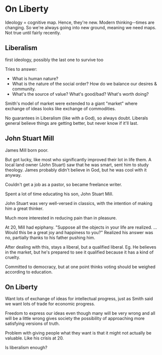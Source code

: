 # On Liberty

Ideology = cognitive map. Hence, they're new. Modern thinking--times are changing. So we're always going into new ground, meaning we need maps. Not true until fairly recently.


## Liberalism

first ideology, possibly the last one to survive too

Tries to answer:
* What is human nature?
* What is the nature of the social order? How do we balance our desires & community.
* What's the source of value? What's good/bad? What's worth doing?

Smith's model of market were extended to a giant "market" where exchange of ideas looks like exchange of commodities.

No guarantees in Liberalism (like with a God), so always doubt. Liberals general believe things are getting better, but never know if it'll last.

## John Stuart Mill

James Mill born poor.

But got lucky, like most who significantly improved their lot in life them. A local land owner (John Stuart) saw that he was smart, sent him to study theology. James probably didn't believe in God, but he was cool with it anyway.

Couldn't get a job as a pastor, so became freelance writer.

Spent a lot of time educating his son, John Stuart Mill.

John Stuart was very well-versed in classics, with the intention of making him a great thinker.

Much more interested in reducing pain than in pleasure.

At 20, Mill had epiphany. "Suppose all the objects in your life are realized. ... Would this be a great joy and happiness to you?" Realized his answer was no, partially thanks to his father pushing him.

After dealing with this, stays a liberal, but a qualified liberal. Eg. He believes in the market, but he's prepared to see it qualified because it has a kind of cruelty.

Committed to democracy, but at one point thinks voting should be weighed according to education.

## On Liberty

Want lots of exchange of ideas for intellectual progress, just as Smith said we want lots of trade for economic progress.

Freedom to express our ideas even though many will be very wrong and all will be a little wrong gives society the possibility of approaching more satisfying versions of truth.

Problem with giving people what they want is that it might not actually be valuable. Like his crisis at 20.

Is liberalism enough?